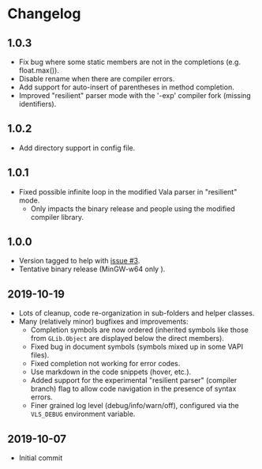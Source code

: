 # Changelog

## 1.0.3
- Fix bug where some static members are not in the completions (e.g. float.max()).
- Disable rename when there are compiler errors.
- Add support for auto-insert of parentheses in method completion.
- Improved "resilient" parser mode with the '-exp' compiler fork (missing identifiers).

## 1.0.2
- Add directory support in config file.

## 1.0.1
- Fixed possible infinite loop in the modified Vala parser in "resilient" mode.
  - Only impacts the binary release and people using the modified compiler library.

## 1.0.0
- Version tagged to help with [issue #3](https://github.com/philippejer/vala-language-server-alpha/issues/3).
- Tentative binary release (MinGW-w64 only ).

## 2019-10-19
- Lots of cleanup, code re-organization in sub-folders and helper classes.
- Many (relatively minor) bugfixes and improvements:
  - Completion symbols are now ordered (inherited symbols like those from `GLib.Object` are displayed below the direct members).
  - Fixed bug in document symbols (symbols mixed up in some VAPI files).
  - Fixed completion not working for error codes.
  - Use markdown in the code snippets (hover, etc.).
  - Added support for the experimental "resilient parser" (compiler branch) flag to allow code navigation in the presence of syntax errors.  
  - Finer grained log level (debug/info/warn/off), configured via the `VLS_DEBUG` environment variable.

## 2019-10-07
- Initial commit
